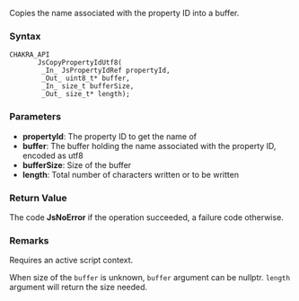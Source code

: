 Copies the name associated with the property ID into a buffer.
### Syntax 
```
CHAKRA_API
       JsCopyPropertyIdUtf8(
        _In_ JsPropertyIdRef propertyId,
        _Out_ uint8_t* buffer,
        _In_ size_t bufferSize,
        _Out_ size_t* length);
```
### Parameters 
* __propertyId__: The property ID to get the name of
* __buffer__: The buffer holding the name associated with the property ID, encoded as utf8
* __bufferSize__: Size of the buffer
* __length__: Total number of characters written or to be written


### Return Value 
The code **JsNoError** if the operation succeeded, a failure code otherwise.
### Remarks 
Requires an active script context.

When size of the `buffer` is unknown,
`buffer` argument can be nullptr.
`length` argument will return the size needed.
